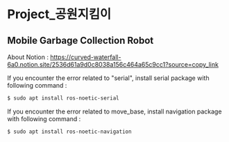 # Project_공원지킴이


## Mobile Garbage Collection Robot

About Notion : https://curved-waterfall-6a0.notion.site/2536d61a9d0c8038a156c464a65c9cc1?source=copy_link

If you encounter the error related to "serial", install serial package with following command : 

``` bash
$ sudo apt install ros-noetic-serial
```



If you encounter the error related to move_base, install navigation package with following command :

``` bash
$ sudo apt install ros-noetic-navigation
```

